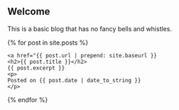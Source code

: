 ## Welcome

This is a basic blog that has no fancy bells and whistles. 

{% for post in site.posts %}

	<a href="{{ post.url | prepend: site.baseurl }}
	<h2>{{ post.title }}</h2>
	{{ post.excerpt }}
	<p>
	Posted on {{ post.date | date_to_string }}
	</p>
{% endfor %}
